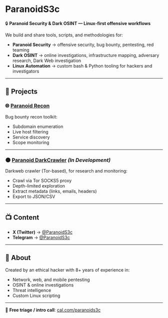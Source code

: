 # ParanoidS3c

🔒 **Paranoid Security & Dark OSINT — Linux-first offensive workflows**

We build and share tools, scripts, and methodologies for:
- **Paranoid Security** → offensive security, bug bounty, pentesting, red teaming
- **Dark OSINT** → online investigations, infrastructure mapping, adversary research, Dark Web investigation
- **Linux Automation** → custom bash & Python tooling for hackers and investigators

---

## 🚀 Projects

### 🌐 [Paranoid Recon](https://github.com/paranoidsec/paranoid-recon)
Bug bounty recon toolkit:
- Subdomain enumeration
- Live host filtering
- Service discovery
- Scope monitoring

---

### 🌑 [Paranoid DarkCrawler](https://github.com/paranoidsec/paranoid-darkcrawler) *(In Development)*
Darkweb crawler (Tor-based), for research and monitoring:
- Crawl via Tor SOCKS5 proxy
- Depth-limited exploration
- Extract metadata (links, emails, headers)
- Export to JSON/CSV

---

## 📺 Content
- **X (Twitter)** → [@ParanoidS3c](https://x.com/ParanoidS3c)
- **Telegram** → [@ParanoidS3c](https://t.me/paranoidsec)

---

## 👤 About
Created by an ethical hacker with 8+ years of experience in:
- Network, web, and mobile pentesting
- OSINT & online investigations
- Threat intelligence
- Custom Linux scripting

---

📅 **Free triage / intro call**: [cal.com/paranoids3c](https://cal.com/paranoids3c/)
